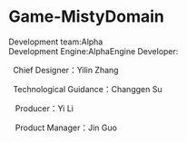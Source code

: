 # Game-MistyDomain
Development team:Alpha      
Development Engine:AlphaEngine
Developer: 

    Chief Designer：Yilin Zhang 
    
    Technological Guidance：Changgen Su 
    
    Producer：Yi Li 
    
    Product Manager：Jin Guo 
    
